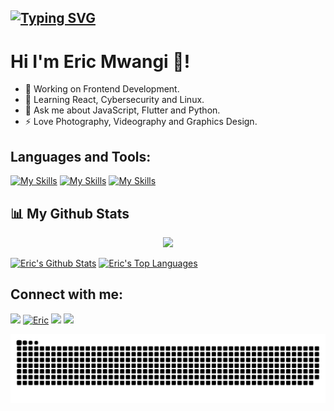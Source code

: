 ## [![Typing SVG](https://readme-typing-svg.herokuapp.com?size=28&center=true&width=800&lines=FrontEnd+Developer+;Photographer;Graphics+designer;Python+Enthusiast;Learning+CyberSecurity)](https://git.io/typing-svg)

# Hi I'm Eric Mwangi 👋!

- 🔭 Working on Frontend Development.
- 🌱 Learning React, Cybersecurity and Linux.
- 💬 Ask me about JavaScript, Flutter and Python.
- ⚡ Love Photography, Videography and Graphics Design.

<h2 align="left">Languages and Tools:</h2>

[![My Skills](https://skillicons.dev/icons?i=html,css,js,bootstrap,react,tailwind,py,django,flutter,dart,elixir)](https://skillicons.dev)
[![My Skills](https://skillicons.dev/icons?i=materialui,ps,illustrator,figma,vscode,git,github,mysql,mongodb,postman,codepen,heroku,wordpress,powershell)](https://skillicons.dev)
[![My Skills](https://skillicons.dev/icons?i=nodejs,docker,kubernetes,linux,gcc)](https://skillicons.dev)

## 📊 My Github Stats

<p align="center">
    <a href="http://www.github.com/eric815"><img src="https://github-readme-streak-stats.herokuapp.com/?user=eric815&stroke=ffffff&background=0D1117&ring=5BCDEC&fire=5BCDEC&currStreakNum=ffffff&currStreakLabel=5BCDEC&sideNums=ffffff&sideLabels=ffffff&dates=ffffff&hide_border=true" /></a></p>

 <a href="https://github.com/eric815"><img alt="Eric's Github Stats" src="https://github-readme-stats.vercel.app/api?username=eric815&show_icons=true&count_private=true&theme=react&hide_border=true&bg_color=0D1117" /></a>
 <a href="https://github.com/eric815"><img alt="Eric's Top Languages" src="https://github-readme-stats.vercel.app/api/top-langs/?username=eric815&langs_count=8&count_private=true&layout=compact&theme=react&hide_border=true&bg_color=0D1117" width="300px" /></a>

    
<h2 align="left">Connect with me:</h2>
<p align="left">
<a href = "https://www.linkedin.com/in/"><img src="https://skillicons.dev/icons?i=linkedin" width="38px"/></a>
<a href="https://www.hackerrank.com/" ><img  src="https://raw.githubusercontent.com/rahuldkjain/github-profile-readme-generator/master/src/images/icons/Social/hackerrank.svg" alt="Eric" width="38px" /></a>
 <a href = "https://twitter.com/_mwangieric"><img src="https://skillicons.dev/icons?i=twitter" width="38px"/></a>
  <a href = "https://instagram.com/_mwangieric"><img src="https://skillicons.dev/icons?i=instagram" width="38px"/></a>
</p>


<picture>
  <source media="(prefers-color-scheme: dark)" srcset="https://raw.githubusercontent.com/eric815/eric815/output/github-snake-dark.svg" />
  <source media="(prefers-color-scheme: light)" srcset="https://raw.githubusercontent.com/eric815/eric815/output/github-snake.svg" />
  <img alt="github-snake" src="https://raw.githubusercontent.com/eric815/eric815/output/github-snake.svg" />
</picture>